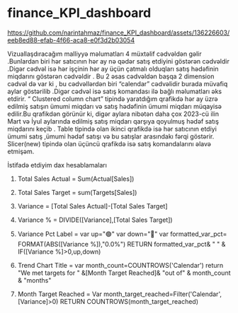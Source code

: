 # finance_KPI_dashboard

https://github.com/narintahmaz/finance_KPI_dashboard/assets/136226603/eeb8ed88-efab-4f66-aca8-e0f3d2b03054

   Vizuallaşdıracağım malliyyə məlumatları 4 müxtəlif cədvəldən gəlir .Bunlardan biri hər satıcının hər ay nə qədər satış etdiyini göstərən  cədvəldir .Digər cədvəl isə hər işçinin hər ay üçün  çatmalı olduqları satış hədəfinin miqdarını göstərən cədvəldir .
   Bu 2 əsas cədvəldən başqa  2 dimension cədvəl də var ki , bu cədvəllərdən biri “calendar” cədvəlidir burada müvafiq aylar göstərilib .Digər cədvəl isə satış komandası ilə bağlı məlumatları əks etdirir.
  “ Clustered column chart” tipində yaratdığım qrafikdə hər ay üzrə edilmiş satışın ümumi miqdarı və  satış hədəfinin ümumi miqdarı müqayisə edilir.Bu qrafikdən görünür ki, digər aylara nibətən daha çox  2023-cü ilin  Mart və İyul aylarında edilmiş satış miqdarı  qarşıya qoyulmuş hədəf satış miqdarını keçib .
  Table tipində olan ikinci qrafikdə isə hər satıcının etdiyi ümumi satış ,ümumi hədəf satışı və bu satışlar arasındakı fərqi göstərir.
   Slicer(new) tipində olan üçüncü qrafikdə isə satış komandalarını əlavə etmişəm. 





İstifadə etdiyim dax hesablamaları 
1) Total Sales Actual = Sum(Actual[Sales]) 
2) Total Sales Target = sum(Targets[Sales]) 
3) Variance = [Total Sales Actual]-[Total Sales Target]
4) Variance % = DIVIDE([Variance],[Total Sales Target]) 
5) Variance Pct Label = 
var up="🟢"
var down="🔴"
var  formatted_var_pct= FORMAT(ABS([Variance %]),"0.0%")
RETURN
formatted_var_pct& " " & IF([Variance %]>0,up,down)




6) Trend Chart Title = 
   var month_count=COUNTROWS('Calendar')
   return 
   "We met targets for " &[Month Target Reached]& "out of" & month_count & "months"

7) Month Target Reached = 
Var month_target_reached=Filter('Calendar',[Variance]>0)
RETURN
COUNTROWS(month_target_reached)




